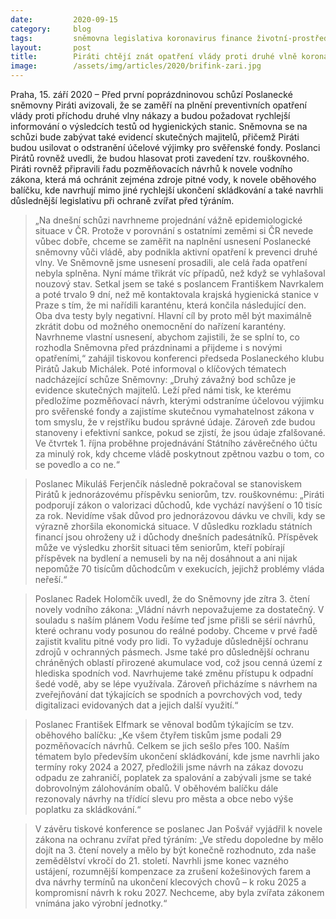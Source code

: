 ```yaml
---
date:         2020-09-15
category:     blog
tags:         sněmovna legislativa koronavirus finance životní-prostředí
layout:       post
title:        Piráti chtějí znát opatření vlády proti druhé vlně koronaviru, zrušení účelové výjimky pro svěřenské fondy a odmítají nehospodárné výdaje formou „rouškovného“
image:        /assets/img/articles/2020/brifink-zari.jpg
---
```




Praha, 15. září 2020 – Před první poprázdninovou schůzí Poslanecké sněmovny Piráti avizovali, že se zaměří na plnění preventivních opatření vlády proti příchodu druhé vlny nákazy a budou požadovat rychlejší informování o výsledcích testů od hygienických stanic. Sněmovna se na schůzi bude zabývat také evidencí skutečných majitelů, přičemž Piráti budou usilovat o odstranění účelové výjimky pro svěřenské fondy. Poslanci Pirátů rovněž uvedli, že budou hlasovat proti zavedení tzv. rouškovného. Piráti rovněž připravili řadu pozměňovacích návrhů k novele vodního zákona, která má ochránit zejména zdroje pitné vody, k novele oběhového balíčku, kde navrhují mimo jiné rychlejší ukončení skládkování a také navrhli důslednější legislativu při ochraně zvířat před týráním.

> „Na dnešní schůzi navrhneme projednání vážně epidemiologické situace v ČR. Protože v porovnání s ostatními zeměmi si ČR nevede vůbec dobře, chceme se zaměřit na naplnění usnesení Poslanecké sněmovny vůči vládě, aby podnikla aktivní opatření k prevenci druhé vlny. Ve Sněmovně jsme usnesení prosadili, ale celá řada opatření nebyla splněna. Nyní máme třikrát víc případů, než když se vyhlašoval nouzový stav. Setkal jsem se také s poslancem Františkem Navrkalem a poté trvalo 9 dní, než mě kontaktovala krajská hygienická stanice v Praze s tím, že mi nařídili karanténu, která končila následující den. Oba dva testy byly negativní. Hlavní cíl by proto měl být maximálně zkrátit dobu od možného onemocnění do nařízení karantény. Navrhneme vlastní usnesení, abychom zajistili, že se splní to, co rozhodla Sněmovna před prázdninami a přijdeme i s novými opatřeními,“ zahájil tiskovou konferenci předseda Poslaneckého klubu Pirátů Jakub Michálek. Poté informoval o klíčových tématech nadcházející schůze Sněmovny: „Druhý závažný bod schůze je evidence skutečných majitelů. Leží před námi tisk, ke kterému předložíme pozměňovací návrh, kterými odstraníme účelovou výjimku pro svěřenské fondy a zajistíme skutečnou vymahatelnost zákona v tom smyslu, že v rejstříku budou správné údaje. Zároveň zde budou stanoveny i efektivní sankce, pokud se zjistí, že jsou údaje zfalšované. Ve čtvrtek 1. října proběhne projednávání Státního závěrečného účtu za minulý rok, kdy chceme vládě poskytnout zpětnou vazbu o tom, co se povedlo a co ne.“

> Poslanec Mikuláš Ferjenčík následně pokračoval se stanoviskem Pirátů k jednorázovému příspěvku seniorům, tzv. rouškovnému: „Piráti podporují zákon o valorizaci důchodů, kde vychází navýšení o 10 tisíc za rok. Nevidíme však důvod pro jednorázovou dávku ve chvíli, kdy se výrazně zhoršila ekonomická situace. V důsledku rozkladu státních financí jsou ohroženy už i důchody dnešních padesátníků. Příspěvek může ve výsledku zhoršit situaci těm seniorům, kteří pobírají příspěvek na bydlení a nemuseli by na něj dosáhnout a ani nijak nepomůže 70 tisícům důchodcům v exekucích, jejichž problémy vláda neřeší.“

> Poslanec Radek Holomčík uvedl, že do Sněmovny jde zítra 3. čtení novely vodního zákona: „Vládní návrh nepovažujeme za dostatečný. V souladu s naším plánem Vodu řešíme teď jsme přišli se sérií návrhů, které ochranu vody posunou do reálné podoby. Chceme v prvé řadě zajistit kvalitu pitné vody pro lidi. To vyžaduje důslednější ochranu zdrojů v ochranných pásmech. Jsme také pro důslednější ochranu chráněných oblastí přirozené akumulace vod, což jsou cenná území z hlediska spodních vod. Navrhujeme také změnu přístupu k odpadní šedé vodě, aby se lépe využívala. Zároveň přicházíme s návrhem na zveřejňování dat týkajících se spodních a povrchových vod, tedy digitalizaci evidovaných dat a jejich další využití.“

> Poslanec František Elfmark se věnoval bodům týkajícím se tzv. oběhového balíčku: „Ke všem čtyřem tiskům jsme podali 29 pozměňovacích návrhů. Celkem se jich sešlo přes 100. Naším tématem bylo především ukončení skládkování, kde jsme navrhli jako termíny roky 2024 a 2027, předložili jsme návrh na zákaz dovozu odpadu ze zahraničí, poplatek za spalování a zabývali jsme se také dobrovolným zálohováním obalů. V oběhovém balíčku dále rezonovaly návrhy na třídící slevu pro města a obce nebo výše poplatku za skládkování.“

> V závěru tiskové konference se poslanec Jan Pošvář vyjádřil k novele zákona na ochranu zvířat před týráním: „Ve středu dopoledne by mělo dojít na 3. čtení novely a mělo by být konečně rozhodnuto, zda naše zemědělství vkročí do 21. století. Navrhli jsme konec vazného ustájení, rozumnější kompenzace za zrušení kožešinových farem a dva návrhy termínů na ukončení klecových chovů – k roku 2025 a kompromisní návrh k roku 2027. Nechceme, aby byla zvířata zákonem vnímána jako výrobní jednotky.“
